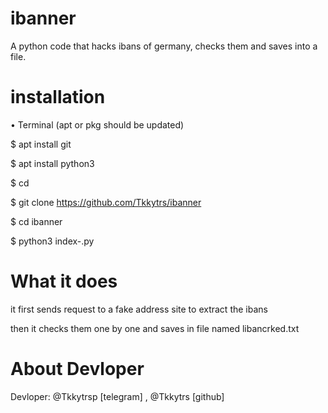 # ibanner
A python code that hacks ibans of germany, checks them and saves into a file.

# installation
• Terminal (apt or pkg should be updated)

$ apt install git

$ apt install python3

$ cd

$ git clone https://github.com/Tkkytrs/ibanner

$ cd ibanner

$ python3 index-.py


# What it does

it first sends request to a fake address site to extract the ibans


then it checks them one by one and saves in file named
libancrked.txt

# About Devloper 

Devloper: @Tkkytrsp [telegram] , @Tkkytrs [github]



